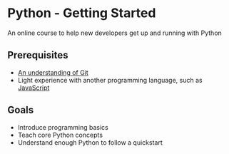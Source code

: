 # Python - Getting Started

An online course to help new developers get up and running with Python

## Prerequisites

- [An understanding of Git](https://git-scm.com/book/en/v1/Getting-Started)
- Light experience with another programming language, such as [JavaScript](https://www.edx.org/course/javascript-introduction)

## Goals

- Introduce programming basics
- Teach core Python concepts
- Understand enough Python to follow a quickstart
